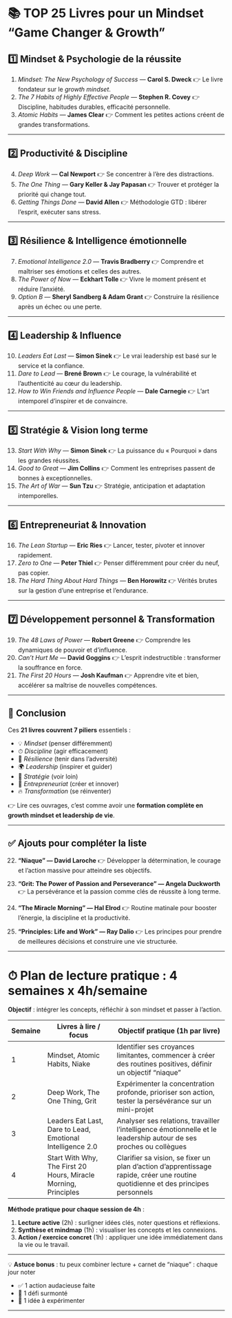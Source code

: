 
# 📚 TOP 25 Livres pour un Mindset “Game Changer & Growth”

## 1️⃣ **Mindset & Psychologie de la réussite**

1. *Mindset: The New Psychology of Success* — **Carol S. Dweck**
   👉 Le livre fondateur sur le *growth mindset*.
2. *The 7 Habits of Highly Effective People* — **Stephen R. Covey**
   👉 Discipline, habitudes durables, efficacité personnelle.
3. *Atomic Habits* — **James Clear**
   👉 Comment les petites actions créent de grandes transformations.

---

## 2️⃣ **Productivité & Discipline**

4. *Deep Work* — **Cal Newport**
   👉 Se concentrer à l’ère des distractions.
5. *The One Thing* — **Gary Keller & Jay Papasan**
   👉 Trouver et protéger la priorité qui change tout.
6. *Getting Things Done* — **David Allen**
   👉 Méthodologie GTD : libérer l’esprit, exécuter sans stress.

---

## 3️⃣ **Résilience & Intelligence émotionnelle**

7. *Emotional Intelligence 2.0* — **Travis Bradberry**
   👉 Comprendre et maîtriser ses émotions et celles des autres.
8. *The Power of Now* — **Eckhart Tolle**
   👉 Vivre le moment présent et réduire l’anxiété.
9. *Option B* — **Sheryl Sandberg & Adam Grant**
   👉 Construire la résilience après un échec ou une perte.

---

## 4️⃣ **Leadership & Influence**

10. *Leaders Eat Last* — **Simon Sinek**
    👉 Le vrai leadership est basé sur le service et la confiance.
11. *Dare to Lead* — **Brené Brown**
    👉 Le courage, la vulnérabilité et l’authenticité au cœur du leadership.
12. *How to Win Friends and Influence People* — **Dale Carnegie**
    👉 L’art intemporel d’inspirer et de convaincre.

---

## 5️⃣ **Stratégie & Vision long terme**

13. *Start With Why* — **Simon Sinek**
    👉 La puissance du « Pourquoi » dans les grandes réussites.
14. *Good to Great* — **Jim Collins**
    👉 Comment les entreprises passent de bonnes à exceptionnelles.
15. *The Art of War* — **Sun Tzu**
    👉 Stratégie, anticipation et adaptation intemporelles.

---

## 6️⃣ **Entrepreneuriat & Innovation**

16. *The Lean Startup* — **Eric Ries**
    👉 Lancer, tester, pivoter et innover rapidement.
17. *Zero to One* — **Peter Thiel**
    👉 Penser différemment pour créer du neuf, pas copier.
18. *The Hard Thing About Hard Things* — **Ben Horowitz**
    👉 Vérités brutes sur la gestion d’une entreprise et l’endurance.

---

## 7️⃣ **Développement personnel & Transformation**

19. *The 48 Laws of Power* — **Robert Greene**
    👉 Comprendre les dynamiques de pouvoir et d’influence.
20. *Can’t Hurt Me* — **David Goggins**
    👉 L’esprit indestructible : transformer la souffrance en force.
21. *The First 20 Hours* — **Josh Kaufman**
    👉 Apprendre vite et bien, accélérer sa maîtrise de nouvelles compétences.

---

## 🎯 Conclusion

Ces **21 livres couvrent 7 piliers** essentiels :

* 💡 *Mindset* (penser différemment)
* ⏱ *Discipline* (agir efficacement)
* 💪 *Résilience* (tenir dans l’adversité)
* 🌍 *Leadership* (inspirer et guider)
* 🎯 *Stratégie* (voir loin)
* 🚀 *Entrepreneuriat* (créer et innover)
* 🔥 *Transformation* (se réinventer)

👉 Lire ces ouvrages, c’est comme avoir une **formation complète en growth mindset et leadership de vie**.


---

## ✅ Ajouts pour compléter la liste

22. **“Niaque” — David Laroche**
    👉 Développer la détermination, le courage et l’action massive pour atteindre ses objectifs.

23. **“Grit: The Power of Passion and Perseverance” — Angela Duckworth**
    👉 La persévérance et la passion comme clés de réussite à long terme.

24. **“The Miracle Morning” — Hal Elrod**
    👉 Routine matinale pour booster l’énergie, la discipline et la productivité.

25. **“Principles: Life and Work” — Ray Dalio**
    👉 Les principes pour prendre de meilleures décisions et construire une vie structurée.

---

# ⏱ Plan de lecture pratique : 4 semaines x 4h/semaine

**Objectif** : intégrer les concepts, réfléchir à son mindset et passer à l’action.

| Semaine | Livres à lire / focus                                           | Objectif pratique (1h par livre)                                                                                                 |
| ------- | --------------------------------------------------------------- | -------------------------------------------------------------------------------------------------------------------------------- |
| 1       | Mindset, Atomic Habits, Niake                                   | Identifier ses croyances limitantes, commencer à créer des routines positives, définir un objectif “niaque”                      |
| 2       | Deep Work, The One Thing, Grit                                  | Expérimenter la concentration profonde, prioriser son action, tester la persévérance sur un mini-projet                          |
| 3       | Leaders Eat Last, Dare to Lead, Emotional Intelligence 2.0      | Analyser ses relations, travailler l’intelligence émotionnelle et le leadership autour de ses proches ou collègues               |
| 4       | Start With Why, The First 20 Hours, Miracle Morning, Principles | Clarifier sa vision, se fixer un plan d’action d’apprentissage rapide, créer une routine quotidienne et des principes personnels |

**Méthode pratique pour chaque session de 4h** :

1. **Lecture active** (2h) : surligner idées clés, noter questions et réflexions.
2. **Synthèse et mindmap** (1h) : visualiser les concepts et les connexions.
3. **Action / exercice concret** (1h) : appliquer une idée immédiatement dans la vie ou le travail.

---

💡 **Astuce bonus** : tu peux combiner lecture + carnet de “niaque” : chaque jour noter

* ✅ 1 action audacieuse faite
* 💪 1 défi surmonté
* 🌟 1 idée à expérimenter

---

